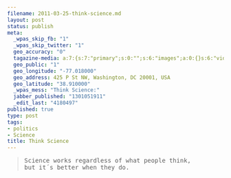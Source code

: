 ```yaml
--- 
filename: 2011-03-25-think-science.md
layout: post
status: publish
meta: 
  _wpas_skip_fb: "1"
  _wpas_skip_twitter: "1"
  geo_accuracy: "0"
  tagazine-media: a:7:{s:7:"primary";s:0:"";s:6:"images";a:0:{}s:6:"videos";a:0:{}s:11:"image_count";s:1:"0";s:6:"author";s:7:"4180497";s:7:"blog_id";s:7:"8438084";s:9:"mod_stamp";s:19:"2011-03-25 11:19:45";}
  geo_public: "1"
  geo_longitude: "-77.018000"
  geo_address: 425 P St NW, Washington, DC 20001, USA
  geo_latitude: "38.910000"
  _wpas_mess: "Think Science:"
  jabber_published: "1301051911"
  _edit_last: "4180497"
published: true
type: post
tags: 
- politics
- Science
title: Think Science
---
```

<blockquote>
<pre>Science works regardless of what people think, 
but it´s better when they do.</pre>
</blockquote>
